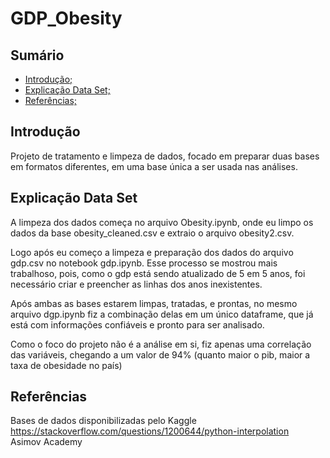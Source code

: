 # GDP_Obesity
## Sumário
- [Introdução;](#introdução)
- [Explicação Data Set;](#explicação-data-set)
- [Referências;](#referências)
  

## Introdução
Projeto de tratamento e limpeza de dados, focado em preparar duas bases em formatos diferentes, em uma base única a ser usada nas análises.

## Explicação Data Set
A limpeza dos dados começa no arquivo Obesity.ipynb, onde eu limpo os dados da base obesity_cleaned.csv e extraio o arquivo obesity2.csv.

Logo após eu começo a limpeza e preparação dos dados do arquivo gdp.csv no notebook gdp.ipynb. Esse processo se mostrou mais trabalhoso, pois, como o gdp está sendo atualizado de 5 em 5 anos, foi necessário criar e preencher as linhas dos anos inexistentes.

Após ambas as bases estarem limpas, tratadas, e prontas, no mesmo arquivo dgp.ipynb fiz a combinação delas em um único dataframe, que já está com informações confiáveis e pronto para ser analisado.

Como o foco do projeto não é a análise em si, fiz apenas uma correlação das variáveis, chegando a um valor de 94% (quanto maior o pib, maior a taxa de obesidade no país)


## Referências

Bases de dados disponibilizadas pelo Kaggle \
https://stackoverflow.com/questions/1200644/python-interpolation \
Asimov Academy
